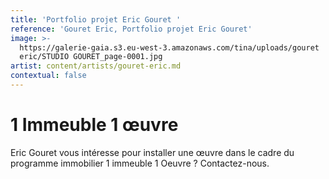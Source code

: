 ```yaml
---
title: 'Portfolio projet Eric Gouret '
reference: 'Gouret Eric, Portfolio projet Eric Gouret'
image: >-
  https://galerie-gaia.s3.eu-west-3.amazonaws.com/tina/uploads/gouret
  eric/STUDIO GOURET_page-0001.jpg
artist: content/artists/gouret-eric.md
contextual: false
---
```


# 1 Immeuble 1 œuvre

Eric Gouret vous intéresse pour installer une œuvre dans le cadre du  programme immobilier 1 immeuble 1 Oeuvre ? Contactez-nous.
